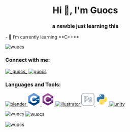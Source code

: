 <h1 align="center">Hi 👋, I'm Guocs</h1>
<h3 align="center">a newbie just learning this</h3>
- 🌱 I’m currently learning **C++**

<p align="left"> <img src="https://komarev.com/ghpvc/?username=wuocs&label=Profile%20views&color=0e75b6&style=flat" alt="wuocs" /> </p>

<h3 align="left">Connect with me:</h3>
<p align="left">
<a href="https://twitter.com/_guocs_" target="blank"><img align="center" src="https://raw.githubusercontent.com/rahuldkjain/github-profile-readme-generator/master/src/images/icons/Social/twitter.svg" alt="_guocs_" height="30" width="40" /></a>
<a href="https://discord.gg/guocs" target="blank"><img align="center" src="https://raw.githubusercontent.com/rahuldkjain/github-profile-readme-generator/master/src/images/icons/Social/discord.svg" alt="guocs" height="30" width="40" /></a>
</p>

<h3 align="left">Languages and Tools:</h3>
<p align="left"> <a href="https://www.blender.org/" target="_blank" rel="noreferrer"> <img src="https://download.blender.org/branding/community/blender_community_badge_white.svg" alt="blender" width="40" height="40"/> </a> <a href="https://www.w3schools.com/cpp/" target="_blank" rel="noreferrer"> <img src="https://raw.githubusercontent.com/devicons/devicon/master/icons/cplusplus/cplusplus-original.svg" alt="cplusplus" width="40" height="40"/> </a> <a href="https://www.w3schools.com/cs/" target="_blank" rel="noreferrer"> <img src="https://raw.githubusercontent.com/devicons/devicon/master/icons/csharp/csharp-original.svg" alt="csharp" width="40" height="40"/> </a> <a href="https://www.adobe.com/in/products/illustrator.html" target="_blank" rel="noreferrer"> <img src="https://www.vectorlogo.zone/logos/adobe_illustrator/adobe_illustrator-icon.svg" alt="illustrator" width="40" height="40"/> </a> <a href="https://www.photoshop.com/en" target="_blank" rel="noreferrer"> <img src="https://raw.githubusercontent.com/devicons/devicon/master/icons/photoshop/photoshop-line.svg" alt="photoshop" width="40" height="40"/> </a> <a href="https://www.python.org" target="_blank" rel="noreferrer"> <img src="https://raw.githubusercontent.com/devicons/devicon/master/icons/python/python-original.svg" alt="python" width="40" height="40"/> </a> <a href="https://unity.com/" target="_blank" rel="noreferrer"> <img src="https://www.vectorlogo.zone/logos/unity3d/unity3d-icon.svg" alt="unity" width="40" height="40"/> </a> </p>

<p><img align="left" src="https://github-readme-stats.vercel.app/api/top-langs?username=wuocs&show_icons=true&locale=en&layout=compact" alt="wuocs" /></p>

<p>&nbsp;<img align="center" src="https://github-readme-stats.vercel.app/api?username=wuocs&show_icons=true&locale=en" alt="wuocs" /></p>

<p><img align="center" src="https://github-readme-streak-stats.herokuapp.com/?user=wuocs&" alt="wuocs" /></p>
